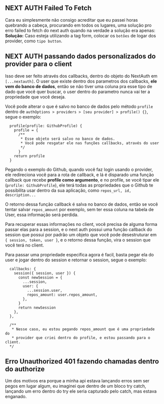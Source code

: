 ## NEXT AUTH Failed To Fetch

Cara eu simplesmente não consigo acreditar que eu passei horas quebrando a cabeça, procurando em todos os lugares, uma solução pro erro failed to fetch do next auth quando na verdade a solução era apenas:
**Solução:** Caso esteja utilizando a tag form, colocar os `botões` de logar dos provider, como `tipo button`.

## NEXT AUTH passando dados personalizados do provider para o client

Isso deve ser feito através dos callbacks, dentro do objeto do NextAuth em `[...nextauth]`.
O user que existe dentro dos parametros dos callbacks, **ele vem do banco de dados**, então se não tiver uma coluna pra esse tipo de dado que você quer buscar, o user dentro do parametro nunca vai ter a propriedade que você deseja.

Você pode alterar o que é salvo no banco de dados pelo método `profile` dentro de `authOptions > providers > [seu provider] > profile() {}`, segue o exemplo:

```tsx
  profile(profile: GithubProfile) {
    profile = {
      /**
       * Esse objeto será salvo no banco de dados.
       * Você pode resgatar ele nas funções callbacks, através do user
       */
      }
    return profile
  }
```

Pegando o exemplo do Github, quando você faz login usando o provider, ele redireciona você para a rota de callback, e lá é disparado uma função callback que recebe **profile como argumento**, e no profile, se você tipar ele (`profile: GithubProfile`), ele terá todas as propriedades que o Github te possibilita usar dentro da sua aplicação, como `repos_url, id, description...`

O retorno dessa função callback é salva no banco de dados, então se você tentar salvar `repos_amount` por exemplo, sem ter essa coluna na tabela de User, essa informação será perdida.

Para recuperar essas informações no client, você precisa de alguma forma passar elas para a session, e o next auth possui uma função callback do session que possui por padrão um objeto que você pode desestruturar em `{ session, token, user }`, e o retorno dessa função, vira o session que você terá no client.

Para passar uma propriedade especifica agora é facil, basta pegar ela do user e jogar dentro do session e retornar o session, segue o exemplo:

```tsx
  callbacks: {
    session({ session, user }) {
      const newSession = {
        ...session,
        user: {
          ...session.user,
          repos_amount: user.repos_amount,
        },
      }
      return newSession
    },
  },

  /**
   * Nesse caso, eu estou pegando repos_amount que é uma propriedade do
   * provider que criei dentro do profile, e estou passando para o client.
  */
```

## Erro Unauthorized 401 fazendo chamadas dentro do authorize

Um dos motivos era porque a minha api estava lançando erros sem ser pegos em lugar algum, eu imaginei que dentro de um bloco try catch, lançando um erro dentro do try ele seria capturado pelo catch, mas estava enganado.
